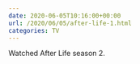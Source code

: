 ```yaml
---
date: 2020-06-05T10:16:00+00:00
url: /2020/06/05/after-life-1.html
categories: TV
---
```

Watched After Life season 2.





